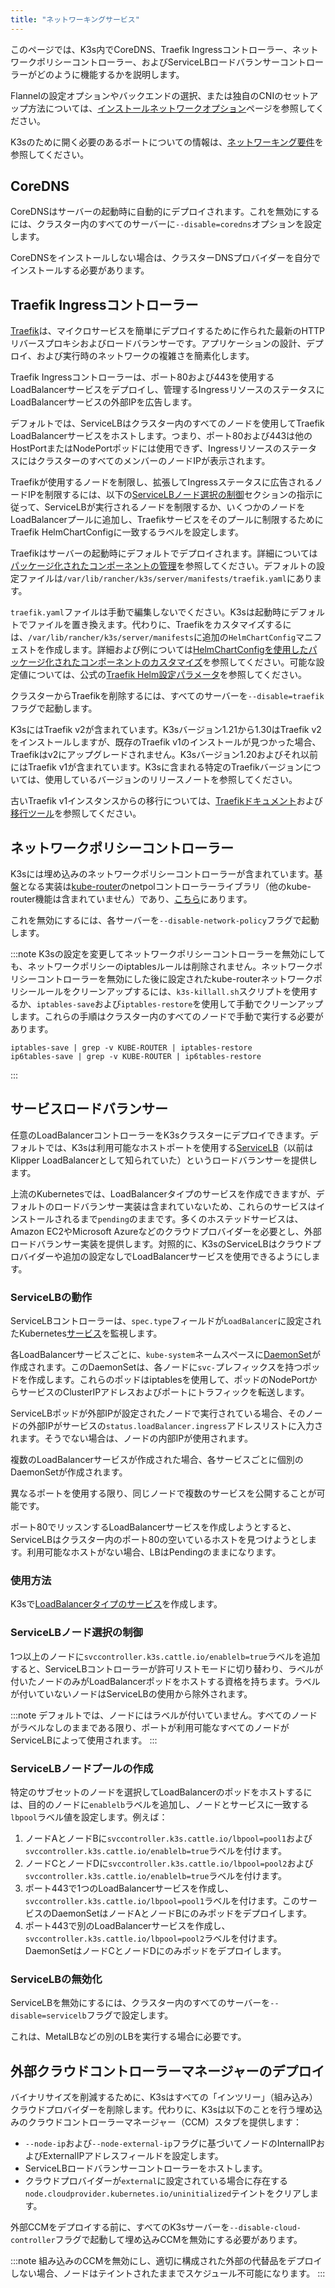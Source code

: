 ```yaml
---
title: "ネットワーキングサービス"
---
```


このページでは、K3s内でCoreDNS、Traefik Ingressコントローラー、ネットワークポリシーコントローラー、およびServiceLBロードバランサーコントローラーがどのように機能するかを説明します。

Flannelの設定オプションやバックエンドの選択、または独自のCNIのセットアップ方法については、[インストールネットワークオプション](./basic-network-options.md)ページを参照してください。

K3sのために開く必要のあるポートについての情報は、[ネットワーキング要件](../installation/requirements.md#networking)を参照してください。

## CoreDNS

CoreDNSはサーバーの起動時に自動的にデプロイされます。これを無効にするには、クラスター内のすべてのサーバーに`--disable=coredns`オプションを設定します。

CoreDNSをインストールしない場合は、クラスターDNSプロバイダーを自分でインストールする必要があります。

## Traefik Ingressコントローラー

[Traefik](https://traefik.io/)は、マイクロサービスを簡単にデプロイするために作られた最新のHTTPリバースプロキシおよびロードバランサーです。アプリケーションの設計、デプロイ、および実行時のネットワークの複雑さを簡素化します。

Traefik Ingressコントローラーは、ポート80および443を使用するLoadBalancerサービスをデプロイし、管理するIngressリソースのステータスにLoadBalancerサービスの外部IPを広告します。

デフォルトでは、ServiceLBはクラスター内のすべてのノードを使用してTraefik LoadBalancerサービスをホストします。つまり、ポート80および443は他のHostPortまたはNodePortポッドには使用できず、IngressリソースのステータスにはクラスターのすべてのメンバーのノードIPが表示されます。

Traefikが使用するノードを制限し、拡張してIngressステータスに広告されるノードIPを制限するには、以下の[ServiceLBノード選択の制御](#controlling-servicelb-node-selection)セクションの指示に従って、ServiceLBが実行されるノードを制限するか、いくつかのノードをLoadBalancerプールに追加し、Traefikサービスをそのプールに制限するためにTraefik HelmChartConfigに一致するラベルを設定します。

Traefikはサーバーの起動時にデフォルトでデプロイされます。詳細については[パッケージ化されたコンポーネントの管理](../installation/packaged-components.md)を参照してください。デフォルトの設定ファイルは`/var/lib/rancher/k3s/server/manifests/traefik.yaml`にあります。

`traefik.yaml`ファイルは手動で編集しないでください。K3sは起動時にデフォルトでファイルを置き換えます。代わりに、Traefikをカスタマイズするには、`/var/lib/rancher/k3s/server/manifests`に追加の`HelmChartConfig`マニフェストを作成します。詳細および例については[HelmChartConfigを使用したパッケージ化されたコンポーネントのカスタマイズ](../add-ons/helm.md#customizing-packaged-components-with-helmchartconfig)を参照してください。可能な設定値については、公式の[Traefik Helm設定パラメータ](https://github.com/traefik/traefik-helm-chart/tree/master/traefik)を参照してください。

クラスターからTraefikを削除するには、すべてのサーバーを`--disable=traefik`フラグで起動します。

K3sにはTraefik v2が含まれています。K3sバージョン1.21から1.30はTraefik v2をインストールしますが、既存のTraefik v1のインストールが見つかった場合、Traefikはv2にアップグレードされません。K3sバージョン1.20およびそれ以前にはTraefik v1が含まれています。K3sに含まれる特定のTraefikバージョンについては、使用しているバージョンのリリースノートを参照してください。

古いTraefik v1インスタンスからの移行については、[Traefikドキュメント](https://doc.traefik.io/traefik/migrate/v1-to-v2/)および[移行ツール](https://github.com/traefik/traefik-migration-tool)を参照してください。

## ネットワークポリシーコントローラー

K3sには埋め込みのネットワークポリシーコントローラーが含まれています。基盤となる実装は[kube-router](https://github.com/cloudnativelabs/kube-router)のnetpolコントローラーライブラリ（他のkube-router機能は含まれていません）であり、[こちら](https://github.com/k3s-io/k3s/tree/main/pkg/agent/netpol)にあります。

これを無効にするには、各サーバーを`--disable-network-policy`フラグで起動します。

:::note
K3sの設定を変更してネットワークポリシーコントローラーを無効にしても、ネットワークポリシーのiptablesルールは削除されません。ネットワークポリシーコントローラーを無効にした後に設定されたkube-routerネットワークポリシールールをクリーンアップするには、`k3s-killall.sh`スクリプトを使用するか、`iptables-save`および`iptables-restore`を使用して手動でクリーンアップします。これらの手順はクラスター内のすべてのノードで手動で実行する必要があります。
```
iptables-save | grep -v KUBE-ROUTER | iptables-restore
ip6tables-save | grep -v KUBE-ROUTER | ip6tables-restore
```
:::

## サービスロードバランサー

任意のLoadBalancerコントローラーをK3sクラスターにデプロイできます。デフォルトでは、K3sは利用可能なホストポートを使用する[ServiceLB](https://github.com/k3s-io/klipper-lb)（以前はKlipper LoadBalancerとして知られていた）というロードバランサーを提供します。

上流のKubernetesでは、LoadBalancerタイプのサービスを作成できますが、デフォルトのロードバランサー実装は含まれていないため、これらのサービスはインストールされるまで`pending`のままです。多くのホステッドサービスは、Amazon EC2やMicrosoft Azureなどのクラウドプロバイダーを必要とし、外部ロードバランサー実装を提供します。対照的に、K3sのServiceLBはクラウドプロバイダーや追加の設定なしでLoadBalancerサービスを使用できるようにします。

### ServiceLBの動作

ServiceLBコントローラーは、`spec.type`フィールドが`LoadBalancer`に設定されたKubernetes[サービス](https://kubernetes.io/docs/concepts/services-networking/service/)を監視します。

各LoadBalancerサービスごとに、`kube-system`ネームスペースに[DaemonSet](https://kubernetes.io/docs/concepts/workloads/controllers/daemonset/)が作成されます。このDaemonSetは、各ノードに`svc-`プレフィックスを持つポッドを作成します。これらのポッドはiptablesを使用して、ポッドのNodePortからサービスのClusterIPアドレスおよびポートにトラフィックを転送します。

ServiceLBポッドが外部IPが設定されたノードで実行されている場合、そのノードの外部IPがサービスの`status.loadBalancer.ingress`アドレスリストに入力されます。そうでない場合は、ノードの内部IPが使用されます。

複数のLoadBalancerサービスが作成された場合、各サービスごとに個別のDaemonSetが作成されます。

異なるポートを使用する限り、同じノードで複数のサービスを公開することが可能です。

ポート80でリッスンするLoadBalancerサービスを作成しようとすると、ServiceLBはクラスター内のポート80の空いているホストを見つけようとします。利用可能なホストがない場合、LBはPendingのままになります。

### 使用方法

K3sで[LoadBalancerタイプのサービス](https://kubernetes.io/docs/concepts/services-networking/service/#loadbalancer)を作成します。

### ServiceLBノード選択の制御

1つ以上のノードに`svccontroller.k3s.cattle.io/enablelb=true`ラベルを追加すると、ServiceLBコントローラーが許可リストモードに切り替わり、ラベルが付いたノードのみがLoadBalancerポッドをホストする資格を持ちます。ラベルが付いていないノードはServiceLBの使用から除外されます。

:::note
デフォルトでは、ノードにはラベルが付いていません。すべてのノードがラベルなしのままである限り、ポートが利用可能なすべてのノードがServiceLBによって使用されます。
:::

### ServiceLBノードプールの作成

特定のサブセットのノードを選択してLoadBalancerのポッドをホストするには、目的のノードに`enablelb`ラベルを追加し、ノードとサービスに一致する`lbpool`ラベル値を設定します。例えば：

1. ノードAとノードBに`svccontroller.k3s.cattle.io/lbpool=pool1`および`svccontroller.k3s.cattle.io/enablelb=true`ラベルを付けます。
2. ノードCとノードDに`svccontroller.k3s.cattle.io/lbpool=pool2`および`svccontroller.k3s.cattle.io/enablelb=true`ラベルを付けます。
3. ポート443で1つのLoadBalancerサービスを作成し、`svccontroller.k3s.cattle.io/lbpool=pool1`ラベルを付けます。このサービスのDaemonSetはノードAとノードBにのみポッドをデプロイします。
4. ポート443で別のLoadBalancerサービスを作成し、`svccontroller.k3s.cattle.io/lbpool=pool2`ラベルを付けます。DaemonSetはノードCとノードDにのみポッドをデプロイします。

### ServiceLBの無効化

ServiceLBを無効にするには、クラスター内のすべてのサーバーを`--disable=servicelb`フラグで設定します。

これは、MetalLBなどの別のLBを実行する場合に必要です。

## 外部クラウドコントローラーマネージャーのデプロイ

バイナリサイズを削減するために、K3sはすべての「インツリー」（組み込み）クラウドプロバイダーを削除します。代わりに、K3sは以下のことを行う埋め込みのクラウドコントローラーマネージャー（CCM）スタブを提供します：
- `--node-ip`および`--node-external-ip`フラグに基づいてノードのInternalIPおよびExternalIPアドレスフィールドを設定します。
- ServiceLBロードバランサーコントローラーをホストします。
- クラウドプロバイダーが`external`に設定されている場合に存在する`node.cloudprovider.kubernetes.io/uninitialized`テイントをクリアします。

外部CCMをデプロイする前に、すべてのK3sサーバーを`--disable-cloud-controller`フラグで起動して埋め込みCCMを無効にする必要があります。

:::note
組み込みのCCMを無効にし、適切に構成された外部の代替品をデプロイしない場合、ノードはテイントされたままでスケジュール不可能になります。
:::
